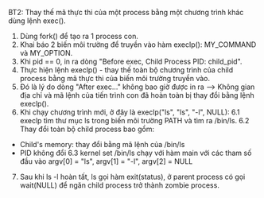 BT2: Thay thế mã thực thi của một process bằng một chương trình khác dùng lệnh exec().

1. Dùng fork() để tạo ra 1 process con.
2. Khai báo 2 biến môi trường để truyền vào hàm execlp(): MY_COMMAND và MY_OPTION.
3. Khi pid == 0, in ra dòng "Before exec, Child Process PID: child_pid".
4. Thực hiện lệnh execlp() - thay thế toàn bộ chương trình của child process bằng mã thực thi của biến môi trường truyền vào.
5. Đó là lý do dòng  "After exec..." không bao giờ được in ra
--> Không gian địa chỉ và mã lệnh của tiến trình con đã hoàn toàn bị thay đổi bằng lệnh execlp().
6. Khi chạy chương trình mới, ở đây là execlp("ls", "ls", "-l", NULL):
6.1 execlp tìm thư mục ls trong biến môi trường PATH và tìm ra /bin/ls.
6.2 Thay đổi toàn bộ child process bao gồm:
+ Child's memory: thay đổi bằng mã lệnh của /bin/ls
+  PID không đổi
6.3 kernel set /bin/ls chạy với hàm main với các tham số đầu vào argv[0] = "ls", argv[1] = "-l", argv[2] = NULL
7. Sau khi ls -l hoàn tất, ls gọi hàm exit(status), ở parent process có gọi wait(NULL) để ngăn child process trở thành zombie process.